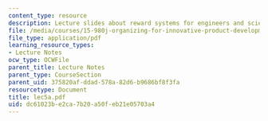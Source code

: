 ```yaml
---
content_type: resource
description: Lecture slides about reward systems for engineers and scientists.
file: /media/courses/15-980j-organizing-for-innovative-product-development-spring-2007/dc61023be2ca7b20a50feb21e05703a4_lec5a.pdf
file_type: application/pdf
learning_resource_types:
- Lecture Notes
ocw_type: OCWFile
parent_title: Lecture Notes
parent_type: CourseSection
parent_uid: 375820af-ddad-578a-82d6-b9686bf8f3fa
resourcetype: Document
title: lec5a.pdf
uid: dc61023b-e2ca-7b20-a50f-eb21e05703a4
---
```

